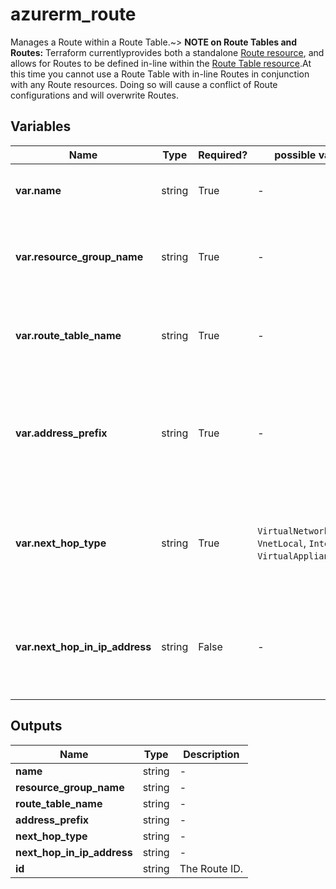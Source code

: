 # azurerm_route

Manages a Route within a Route Table.~> **NOTE on Route Tables and Routes:** Terraform currentlyprovides both a standalone [Route resource](route.html), and allows for Routes to be defined in-line within the [Route Table resource](route_table.html).At this time you cannot use a Route Table with in-line Routes in conjunction with any Route resources. Doing so will cause a conflict of Route configurations and will overwrite Routes.

## Variables

| Name | Type | Required? |  possible values |  Description |
| ---- | ---- | --------- |  ----------- | ----------- |
| **var.name** | string | True | -  |  The name of the route. Changing this forces a new resource to be created. | 
| **var.resource_group_name** | string | True | -  |  The name of the resource group in which to create the route. Changing this forces a new resource to be created. | 
| **var.route_table_name** | string | True | -  |  The name of the route table within which create the route. Changing this forces a new resource to be created. | 
| **var.address_prefix** | string | True | -  |  The destination to which the route applies. Can be CIDR (such as `10.1.0.0/16`) or [Azure Service Tag](https://docs.microsoft.com/azure/virtual-network/service-tags-overview) (such as `ApiManagement`, `AzureBackup` or `AzureMonitor`) format. | 
| **var.next_hop_type** | string | True | `VirtualNetworkGateway`, `VnetLocal`, `Internet`, `VirtualAppliance`, `None`  |  The type of Azure hop the packet should be sent to. Possible values are `VirtualNetworkGateway`, `VnetLocal`, `Internet`, `VirtualAppliance` and `None`. | 
| **var.next_hop_in_ip_address** | string | False | -  |  Contains the IP address packets should be forwarded to. Next hop values are only allowed in routes where the next hop type is `VirtualAppliance`. | 



## Outputs

| Name | Type | Description |
| ---- | ---- | --------- | 
| **name** | string  | - | 
| **resource_group_name** | string  | - | 
| **route_table_name** | string  | - | 
| **address_prefix** | string  | - | 
| **next_hop_type** | string  | - | 
| **next_hop_in_ip_address** | string  | - | 
| **id** | string  | The Route ID. | 